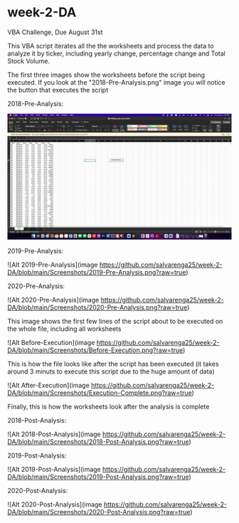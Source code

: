 # week-2-DA
VBA Challenge, Due August 31st

This VBA script iterates all the the worksheets and process the data to analyze it by  ticker, including yearly change,
percentage change and Total Stock Volume.

The first three images show the worksheets before the script being executed. If you look at the "2018-Pre-Analysis.png" image you will notice the button that executes the script

2018-Pre-Analysis:

![Alt 2018-Pre-Analysis]( https://github.com/salvarenga25/week-2-DA/blob/main/Screenshots/2018-Pre-Analysis.png?raw=true)

2019-Pre-Analysis:

![Alt 2019-Pre-Analysis](image https://github.com/salvarenga25/week-2-DA/blob/main/Screenshots/2019-Pre-Analysis.png?raw=true)


2020-Pre-Analysis:

![Alt 2020-Pre-Analysis](image https://github.com/salvarenga25/week-2-DA/blob/main/Screenshots/2020-Pre-Analysis.png?raw=true)


This image shows the first few lines of the script about to be executed on the whole file,
including all worksheets

![Alt Before-Execution](image https://github.com/salvarenga25/week-2-DA/blob/main/Screenshots/Before-Execution.png?raw=true)

This is how the file looks like after the script has been executed (it takes around 3 minuts to execute this script due to the huge amount of data)

![Alt After-Execution](image https://github.com/salvarenga25/week-2-DA/blob/main/Screenshots/Execution-Complete.png?raw=true)

Finally, this is how the worksheets look after the analysis is complete




2018-Post-Analysis:
 
![Alt 2018-Post-Analysis](image https://github.com/salvarenga25/week-2-DA/blob/main/Screenshots/2018-Post-Analysis.png?raw=true)


2019-Post-Analysis:
 
![Alt 2019-Post-Analysis](image https://github.com/salvarenga25/week-2-DA/blob/main/Screenshots/2019-Post-Analysis.png?raw=true)


2020-Post-Analysis:
 
![Alt 2020-Post-Analysis](image https://github.com/salvarenga25/week-2-DA/blob/main/Screenshots/2020-Post-Analysis.png?raw=true)
